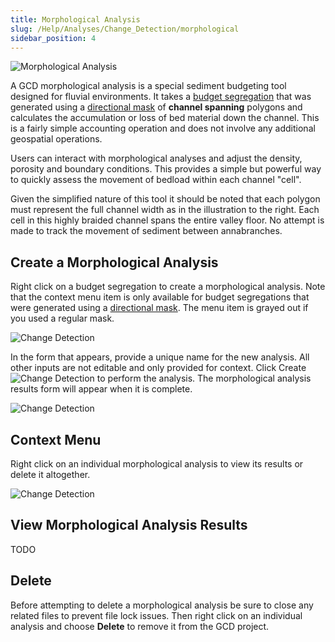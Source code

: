 ```yaml
---
title: Morphological Analysis
slug: /Help/Analyses/Change_Detection/morphological
sidebar_position: 4
---
```


![Morphological Analysis](/img/CommandRefs/05_Analyses/cd/morph/morph.png)

A GCD morphological analysis is a special sediment budgeting tool designed for fluvial environments. It takes a [budget segregation](/Help/Analyses/Budget_Segregation/budget-segregation) that was generated using a [directional mask](/Help/Inputs/Masks/directional-masks) of **channel spanning** polygons and calculates the accumulation or loss of bed material down the channel. This is a fairly simple accounting operation and does not involve any additional geospatial operations.

Users can interact with morphological analyses and adjust the density, porosity and boundary conditions. This provides a simple but powerful way to quickly assess the movement of bedload within each channel "cell".

Given the simplified nature of this tool it should be noted that each polygon must represent the full channel width as in the illustration to the right. Each cell in this highly braided channel spans the entire valley floor. No attempt is made to track the movement of sediment between annabranches.


## Create a Morphological Analysis

Right click on a budget segregation to create a morphological analysis. Note that the context menu item is only available for budget segregations that were generated using a [directional mask](/Help/Inputs/Masks/directional-masks). The menu item is grayed out if you used a regular mask.

![Change Detection](/img/CommandRefs/05_Analyses/cd/morph/morph_cms.png)

In the form that appears, provide a unique name for the new analysis. All other inputs are not editable and only provided for context. Click Create ![Change Detection](/img/icons/Save.png) to perform the analysis. The morphological analysis results form will appear when it is complete.

![Change Detection](/img/CommandRefs/05_Analyses/cd/morph/morph_config.png)


## Context Menu

Right click on an individual morphological analysis to view its results or delete it altogether.

![Change Detection](/img/CommandRefs/05_Analyses/cd/morph/morph_cms2.png)

## View Morphological Analysis Results

TODO

## Delete

Before attempting to delete a morphological analysis be sure to close any related files to prevent file lock issues. Then right click on an individual analysis and choose **Delete** to remove it from the GCD project.